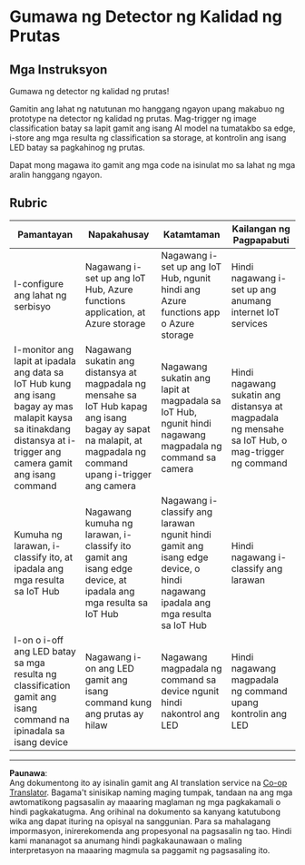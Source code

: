 <!--
CO_OP_TRANSLATOR_METADATA:
{
  "original_hash": "1a85e50c33c38dcd2cde2a97d132f248",
  "translation_date": "2025-08-27T22:48:19+00:00",
  "source_file": "4-manufacturing/lessons/4-trigger-fruit-detector/assignment.md",
  "language_code": "tl"
}
-->
# Gumawa ng Detector ng Kalidad ng Prutas

## Mga Instruksyon

Gumawa ng detector ng kalidad ng prutas!

Gamitin ang lahat ng natutunan mo hanggang ngayon upang makabuo ng prototype na detector ng kalidad ng prutas. Mag-trigger ng image classification batay sa lapit gamit ang isang AI model na tumatakbo sa edge, i-store ang mga resulta ng classification sa storage, at kontrolin ang isang LED batay sa pagkahinog ng prutas.

Dapat mong magawa ito gamit ang mga code na isinulat mo sa lahat ng mga aralin hanggang ngayon.

## Rubric

| Pamantayan | Napakahusay | Katamtaman | Kailangan ng Pagpapabuti |
| ---------- | ----------- | ---------- | ------------------------ |
| I-configure ang lahat ng serbisyo | Nagawang i-set up ang IoT Hub, Azure functions application, at Azure storage | Nagawang i-set up ang IoT Hub, ngunit hindi ang Azure functions app o Azure storage | Hindi nagawang i-set up ang anumang internet IoT services |
| I-monitor ang lapit at ipadala ang data sa IoT Hub kung ang isang bagay ay mas malapit kaysa sa itinakdang distansya at i-trigger ang camera gamit ang isang command | Nagawang sukatin ang distansya at magpadala ng mensahe sa IoT Hub kapag ang isang bagay ay sapat na malapit, at magpadala ng command upang i-trigger ang camera | Nagawang sukatin ang lapit at magpadala sa IoT Hub, ngunit hindi nagawang magpadala ng command sa camera | Hindi nagawang sukatin ang distansya at magpadala ng mensahe sa IoT Hub, o mag-trigger ng command |
| Kumuha ng larawan, i-classify ito, at ipadala ang mga resulta sa IoT Hub | Nagawang kumuha ng larawan, i-classify ito gamit ang isang edge device, at ipadala ang mga resulta sa IoT Hub | Nagawang i-classify ang larawan ngunit hindi gamit ang isang edge device, o hindi nagawang ipadala ang mga resulta sa IoT Hub | Hindi nagawang i-classify ang larawan |
| I-on o i-off ang LED batay sa mga resulta ng classification gamit ang isang command na ipinadala sa isang device | Nagawang i-on ang LED gamit ang isang command kung ang prutas ay hilaw | Nagawang magpadala ng command sa device ngunit hindi nakontrol ang LED | Hindi nagawang magpadala ng command upang kontrolin ang LED |

---

**Paunawa**:  
Ang dokumentong ito ay isinalin gamit ang AI translation service na [Co-op Translator](https://github.com/Azure/co-op-translator). Bagama't sinisikap naming maging tumpak, tandaan na ang mga awtomatikong pagsasalin ay maaaring maglaman ng mga pagkakamali o hindi pagkakatugma. Ang orihinal na dokumento sa kanyang katutubong wika ang dapat ituring na opisyal na sanggunian. Para sa mahalagang impormasyon, inirerekomenda ang propesyonal na pagsasalin ng tao. Hindi kami mananagot sa anumang hindi pagkakaunawaan o maling interpretasyon na maaaring magmula sa paggamit ng pagsasaling ito.